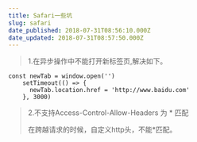 ```yaml
---
title: Safari一些坑
slug: safari
date_published: 2018-07-31T08:56:10.000Z
date_updated: 2018-07-31T08:57:50.000Z
---
```


> 1.在异步操作中不能打开新标签页,解决如下。

    const newTab = window.open('')
        setTimeout(() => {
          newTab.location.href = 'http://www.baidu.com'
        }, 3000)
    

> 2.不支持Access-Control-Allow-Headers 为 * 匹配
> 
> 在跨越请求的时候，自定义http头，不能*匹配。
